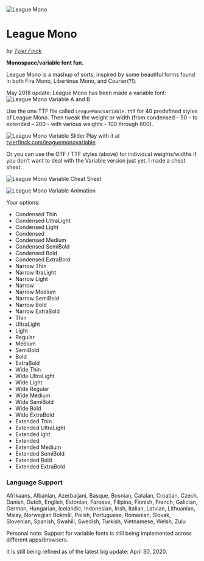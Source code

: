 ![League Mono](https://raw.githubusercontent.com/sursly/leaguemono/master/imgs/leaguemono-sample.png)

League Mono
=============
_by [Tyler Finck](https://www.tylerfinck.com)_

**Monospace/variable font fun.**

League Mono is a mashup of sorts, inspired by some beautiful forms found in both Fira Mono, Libertinus Mono, and Courier(?!).


May 2018 update: League Mono has been made a variable font:
![League Mono Variable A and B](https://raw.githubusercontent.com/sursly/leaguemono/master/imgs/variable-A-B.png)

Use the one TTF file called `LeagueMonoVariable.ttf` for 40 predefined styles of League Mono. Then tweak the weight or width (from condensed – 50 – to extended – 200 - with various weights - 100 through 800).

![League Mono Variable Slider](https://raw.githubusercontent.com/sursly/leaguemono/master/imgs/lm-sliders-fincksite.gif)
Play with it at [tylerfinck.com/leaguemonovariable](https://tylerfinck.com/leaguemonovariable/)


Or you can use the OTF / TTF styles (above) for individual weights/widths if you don’t want to deal with the Variable version just yet. I made a cheat sheet:

![League Mono Variable Cheat Sheet](https://raw.githubusercontent.com/sursly/leaguemono/master/imgs/leaguemonovariable-type2-sample.png)

![League Mono Variable Animation](https://raw.githubusercontent.com/sursly/leaguemono/master/imgs/lm-animated.gif)


Your options:
- Condensed Thin
- Condensed UltraLight
- Condensed Light
- Condensed  
- Condensed Medium
- Condensed SemiBold
- Condensed Bold
- Condensed ExtraBold
- Narrow Thin
- Narrow ltraLight
- Narrow Light
- Narrow
- Narrow Medium
- Narrow SemiBold
- Narrow Bold
- Narrow ExtraBold
- Thin
- UltraLight
- Light
- Regular
- Medium
- SemiBold
- Bold
- ExtraBold
- Wide Thin
- Wide UltraLight
- Wide Light
- Wide Regular
- Wide Medium
- Wide SemiBold
- Wide Bold
- Wide ExtraBold
- Extended Thin
- Extended UltraLight
- Extended ight
- Extended
- Extended Medium
- Extended SemiBold
- Extended Bold
- Extended ExtraBold

### Language Support
Afrikaans, Albanian, Azerbaijani, Basque, Bosnian, Catalan, Croatian, Czech, Danish, Dutch, English, Estonian, Faroese, Filipino, Finnish, French, Galician, German, Hungarian, Icelandic, Indonesian, Irish, Italian, Latvian, Lithuanian, Malay, Norwegian Bokmål, Polish, Portuguese, Romanian, Slovak, Slovenian, Spanish, Swahili, Swedish, Turkish, Vietnamese, Welsh, Zulu

Personal note: Support for variable fonts is still being implemented across different apps/browsers.

It is still being refined as of the latest big update: April 30, 2020.

